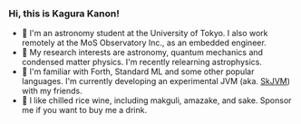 ### Hi, this is Kagura Kanon!

- 🏫 I'm an astronomy student at the University of Tokyo. I also work remotely
  at the MoS Observatory Inc., as an embedded engineer.
- 🔭 My research interests are astronomy, quantum mechanics and condensed matter
  physics. I'm recently relearning astrophysics.
- 🧩 I'm familiar with Forth, Standard ML and some other popular languages. I'm
  currently developing an experimental JVM (aka. [SkJVM]) with my friends.
- 🍶 I like chilled rice wine, including makguli, amazake, and sake. Sponsor me
  if you want to buy me a drink.
  
[SkJVM]: https://github.com/kkshinkai/skjvm

